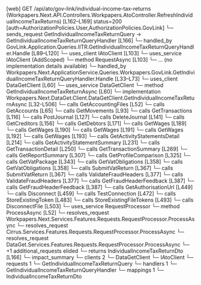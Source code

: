 [web] GET /api/ato/gov-link/individual-income-tax-returns  (Workpapers.Next.API.Controllers.Workpapers.AtoController.RefreshIndividualIncomeTaxReturns)  [L162–L169] status=200 [auth=AuthorizationPolicies.User,AuthorizationPolicies.GovLink]
  └─ sends_request GetIndividualIncomeTaxReturnQuery -> GetIndividualIncomeTaxReturnQueryHandler [L166]
    └─ handled_by GovLink.Application.Queries.IITR.GetIndividualIncomeTaxReturnQueryHandler.Handle [L89–L120]
      └─ uses_client IAtoClient [L103]
      └─ uses_service IAtoClient (AddScoped)
        └─ method RequestAsync [L103]
          └─ ... (no implementation details available)
    └─ handled_by Workpapers.Next.ApplicationService.Queries.Workpapers.GovLink.GetIndividualIncomeTaxReturnQueryHandler.Handle [L33–L73]
      └─ uses_client DataGetClient [L60]
      └─ uses_service DataGetClient
        └─ method GetIndividualIncomeTaxReturnAsync [L60]
          └─ implementation Workpapers.Next.DataGet.Client.DataGetClient.GetIndividualIncomeTaxReturnAsync [L32-L506]
            └─ calls GetAccountingFiles [L52]
            └─ calls GetAccounts [L65]
            └─ calls GetMovements [L93]
            └─ calls GetTransactions [L116]
            └─ calls PostJournal [L127]
            └─ calls DeleteJournal [L141]
            └─ calls GetCreditors [L156]
            └─ calls GetDebtors [L171]
            └─ calls GetWages [L189]
            └─ calls GetWages [L190]
            └─ calls GetWages [L191]
            └─ calls GetWages [L192]
            └─ calls GetWages [L193]
            └─ calls GetActivityStatementsDetail [L214]
            └─ calls GetActivityStatementSummary [L231]
            └─ calls GetTransactionDetail [L250]
            └─ calls GetTransactionSummary [L269]
            └─ calls GetReportSummary [L307]
            └─ calls GetProfileComparison [L325]
            └─ calls GetVatPackage [L343]
            └─ calls GetVatObligations [L358]
            └─ calls GetVatObligations [L358]
            └─ calls SubmitVatReturn [L367]
            └─ calls SubmitVatReturn [L367]
            └─ calls ValidateFraudHeaders [L377]
            └─ calls ValidateFraudHeaders [L377]
            └─ calls GetFraudHeaderFeedback [L387]
            └─ calls GetFraudHeaderFeedback [L387]
            └─ calls GetAuthorisationUrl [L449]
            └─ calls Disconnect [L459]
            └─ calls TestConnection [L472]
            └─ calls StoreExistingToken [L483]
            └─ calls StoreExistingFileTokens [L493]
            └─ calls DisconnectFile [L503]
      └─ uses_service RequestProcessor
        └─ method ProcessAsync [L52]
          └─ resolves_request Workpapers.Next.Services.Features.Requests.RequestProcessor.ProcessAsync
          └─ resolves_request Cirrus.Services.Features.Requests.RequestProcessor.ProcessAsync
          └─ resolves_request DataGet.Services.Features.Requests.RequestProcessor.ProcessAsync
          └─ +1 additional_requests elided
  └─ returns IndividualIncomeTaxReturnDto [L166]
  └─ impact_summary
    └─ clients 2
      └─ DataGetClient
      └─ IAtoClient
    └─ requests 1
      └─ GetIndividualIncomeTaxReturnQuery
    └─ handlers 1
      └─ GetIndividualIncomeTaxReturnQueryHandler
    └─ mappings 1
      └─ IndividualIncomeTaxReturnDto

